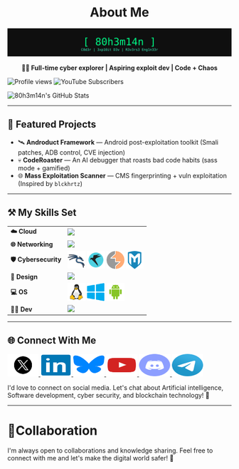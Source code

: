 <h1 style="text-align: center;">About Me</h1>                                             
  



<img src="images/80h3m14n-animated.svg" alt="80h3m14n hacker banner" />

<p align="center"><strong>👨‍💻 Full-time cyber explorer | Aspiring exploit dev | Code + Chaos</strong></p>


![Profile views](https://komarev.com/ghpvc/?username=80h3m14n&color=blue)
![YouTube Subscribers](https://img.shields.io/youtube/channel/subscribers/UCjzKmnOQPBx15aUY_gG5YBQ?style=social)




![80h3m14n's GitHub Stats](https://github-readme-stats.vercel.app/api?username=80h3m14n&show_icons=true&theme=radical)


 -----------------------------

 ## 🧪 Featured Projects

- 🛰️ **Androduct Framework** — Android post-exploitation toolkit (Smali patches, ADB control, CVE injection)
- 💀 **CodeRoaster** — An AI debugger that roasts bad code habits (sass mode + gamified)
- 🌐 **Mass Exploitation Scanner** — CMS fingerprinting + vuln exploitation (Inspired by `blckhrtz`)




----------------------------------------------

<h2>⚒️ My Skills Set</h2>

<table>
  <tr>
    <td><strong>☁️ Cloud</strong></td>
    <td><img src="https://skillicons.dev/icons?i=aws" /></td>
  </tr>
  <tr>
    <td><strong>🌐 Networking</strong></td>
    <td><img src="https://skillicons.dev/icons?i=docker,kubernetes" /></td>
  </tr>
  <tr>
    <td><strong>🛡️ Cybersecurity</strong></td>
    <td>
      <img src="images/kali-linux.svg" width="40" />
      <img src="images/parrot-security.svg" width="40" />
      <img src="images/burpsuite.svg" width="40" />
      <img src="images/Metasploit.svg" width="40" />
    </td>
  </tr>
  <tr>
    <td><strong>🎨 Design</strong></td>
    <td><img src="https://skillicons.dev/icons?i=blender,figma" /></td>
  </tr>
  <tr>
    <td><strong>💻 OS</strong></td>
    <td>
      <img src="images/linux.svg" width="40" />
      <img src="images/windows.svg" width="40" />
      <img src="images/android.svg" width="40" />
    </td>
  </tr>
  <tr>
    <td><strong>👨‍💻 Dev</strong></td>
    <td>
      <img src="https://skillicons.dev/icons?i=git,html,css,js,python,java,cs,go,rust,flutter,kotlin,react,solidity,anaconda,bash,firebase,mongodb,postgres,mysql" />
    </td>
  </tr>
</table>



                  




-----------------------------
 
## 🌐 Connect With Me

                 
<p>                                        
<a href="https://x.com/8Oh3m14n">
  <img src="images/twitter_x.svg" alt="X formerly TWITTER" width="70" height="50">
</a>

 <a href="https://linkedin.com/ryan-wekesa254">
  <img src="images/linkedin.svg" alt="LINKEDIN" width="70" height="50">
</a>


<a href="https://bsky.app/profile/vexryan.bsky.social">
  <img src="images/bluesky.svg" alt="BLUESKY" width="70" height="50">
</a>


<a href="https://www.youtube.com/channel/UCjzKmnOQPBx15aUY_gG5YBQ">
  <img src="images/YouTube.png" alt="YOUTUBE" width="70" height="50">
</a>

<a href="https://discord.gg/jEQXeN4aTJ">
  <img src="images/discord.svg" alt="DISCORD" width="70" height="50">
</a>

<a href="https://t.me/techtrendskenya">
  <img src="images/telegram.svg" alt="TELEGRAM" width="70" height="50">
</a>                
</p>

I'd love to connect on social media. Let's chat about Artificial intelligence, Software development, cyber security, and blockchain technology! 💬



-------------------------

# 💪Collaboration

I'm always open to collaborations and knowledge sharing. Feel free to connect with me and let's make the digital world safer! 🚀

  
